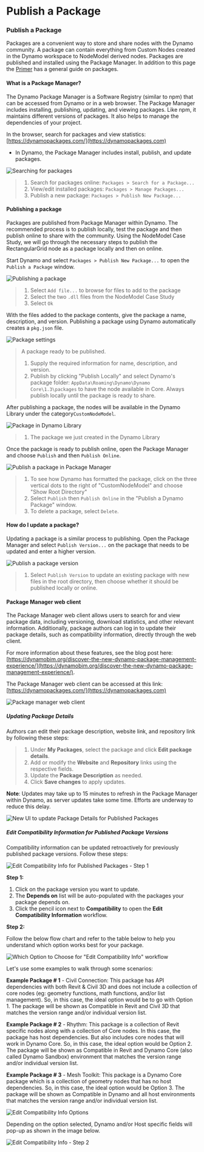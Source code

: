 # Publish a Package

### Publish a Package <a href="#publish-a-package" id="publish-a-package"></a>

Packages are a convenient way to store and share nodes with the Dynamo community. A package can contain everything from Custom Nodes created in the Dynamo workspace to NodeModel derived nodes. Packages are published and installed using the Package Manager. In addition to this page the [Primer](https://primer2.dynamobim.org/6_custom_nodes_and_packages/6-2_packages/1-introduction) has a general guide on packages.

#### What is a Package Manager? <a href="#what-is-a-package-manager" id="what-is-a-package-manager"></a>

The Dynamo Package Manager is a Software Registry (similar to npm) that can be accessed from Dynamo or in a web browser. The Package Manager includes installing, publishing, updating, and viewing packages. Like npm, it maintains different versions of packages. It also helps to manage the dependencies of your project.

In the browser, search for packages and view statistics: [https://dynamopackages.com/](https://dynamopackages.com)

* In Dynamo, the Package Manager includes install, publish, and update packages.

![Searching for packages](images/dynamopackagemanager.jpg)

> 1. Search for packages online: `Packages > Search for a Package...`
> 2. View/edit installed packages: `Packages > Manage Packages...`
> 3. Publish a new package: `Packages > Publish New Package...`

#### Publishing a package <a href="#publishing-a-package" id="publishing-a-package"></a>

Packages are published from Package Manager within Dynamo. The recommended process is to publish locally, test the package and then publish online to share with the community. Using the NodeModel Case Study, we will go through the necessary steps to publish the RectangularGrid node as a package locally and then on online.

Start Dynamo and select `Packages > Publish New Package...` to open the `Publish a Package` window.

![Publishing a package](images/dyn-publish-package-add-files.jpg)

> 1. Select `Add file...` to browse for files to add to the package
> 2. Select the two `.dll` files from the NodeModel Case Study
> 3. Select `Ok`

With the files added to the package contents, give the package a name, description, and version. Publishing a package using Dynamo automatically creates a `pkg.json` file.

![Package settings](images/dyn-publish-package.jpg)

> A package ready to be published.
>
> 1. Supply the required information for name, description, and version.
> 2. Publish by clicking "Publish Locally" and select Dynamo's package folder: `AppData\Roaming\Dynamo\Dynamo Core\1.3\packages` to have the node available in Core. Always publish locally until the package is ready to share.

After publishing a package, the nodes will be available in the Dynamo Library under the category`CustomNodeModel`.

![Package in Dynamo Library](images/dyn-publish-package-library.jpg)

> 1. The package we just created in the Dynamo Library

Once the package is ready to publish online, open the Package Manager and choose `Publish` and then `Publish Online`.

![Publish a package in Package Manager](images/dyn-publish-package-directory.jpg)

> 1. To see how Dynamo has formatted the package, click on the three vertical dots to the right of "CustomNodeModel" and choose "Show Root Directory"
> 2. Select `Publish` then `Publish Online` in the "Publish a Dynamo Package" window.
> 3. To delete a package, select `Delete`.

#### How do I update a package? <a href="#how-do-i-update-a-package" id="how-do-i-update-a-package"></a>

Updating a package is a similar process to publishing. Open the Package Manager and select `Publish Version...` on the package that needs to be updated and enter a higher version.

![Publish a package version](images/dyn-publish-package-version.jpg)

> 1. Select `Publish Version` to update an existing package with new files in the root directory, then choose whether it should be published locally or online.

#### Package Manager web client <a href="#package-manager-web-client" id="package-manager-web-client"></a>

The Package Manager web client allows users to search for and view package data, including versioning, download statistics, and other relevant information. Additionally, package authors can log in to update their package details, such as compatibility information, directly through the web client.

For more information about these features, see the blog post here: [https://dynamobim.org/discover-the-new-dynamo-package-management-experience/](https://dynamobim.org/discover-the-new-dynamo-package-management-experience/).

The Package Manager web client can be accessed at this link: [https://dynamopackages.com/](https://dynamopackages.com)

![Package manager web client](images/packagemanager-browser.jpg)

##### Updating Package Details

Authors can edit their package description, website link, and repository link by following these steps:  

> 1. Under **My Packages**, select the package and click **Edit package details**.  
> 2. Add or modify the **Website** and **Repository** links using the respective fields.  
> 3. Update the **Package Description** as needed.  
> 4. Click **Save changes** to apply updates.  

 **Note**: Updates may take up to 15 minutes to refresh in the Package Manager within Dynamo, as server updates take some time. Efforts are underway to reduce this delay.  

 ![New UI to update Package Details for Published Packages](images/Package-Manager_Image_5.png)

##### Edit Compatibility Information for Published Package Versions  

Compatibility information can be updated retroactively for previously published package versions. Follow these steps:  

![Edit Compatibility Info for Published Packages - Step 1](images/Package-Manager_Image_6.png)

**Step 1:**  

1. Click on the package version you want to update.  
2. The **Depends on** list will be auto-populated with the packages your package depends on.  
3. Click the pencil icon next to **Compatibility** to open the **Edit Compatibility Information** workflow.  

**Step 2:**  

Follow the below flow chart and refer to the table below to help you understand which option works best for your package.

![Which Option to Choose for "Edit Compatibility Info" workflow](images/Package-Manager_Image_7.png)

Let's use some examples to walk through some scenarios:

**Example Package # 1** - Civil Connection: This package has API dependencies with both Revit & Civil 3D and does not include a collection of core nodes (eg: geometry functions, math functions, and/or list management). So, in this case, the ideal option would be to go with Option 1. The package will be shown as Compatible in Revit and Civil 3D that matches the version range and/or individual version list.

**Example Package # 2** - Rhythm: This package is a collection of Revit specific nodes along with a collection of Core nodes. In this case, the package has host dependencies. But also includes core nodes that will work in Dynamo Core. So, in this case, the ideal option would be Option 2. The package will be shown as Compatible in Revit and Dynamo Core (also called Dynamo Sandbox) environment that matches the version range and/or individual version list.

**Example Package # 3** - Mesh Toolkit: This package is a Dynamo Core package which is a collection of geometry nodes that has no host dependencies. So, in this case, the ideal option would be Option 3. The package will be shown as Compatible in Dynamo and all host environments that matches the version range and/or individual version list.

![Edit Compatibility Info Options](images/Package-Manager_Image_8.png)

Depending on the option selected, Dynamo and/or Host specific fields will pop-up as shown in the image below.

![Edit Compatibility Info - Step 2](images/Package-Manager_Image_9.png)